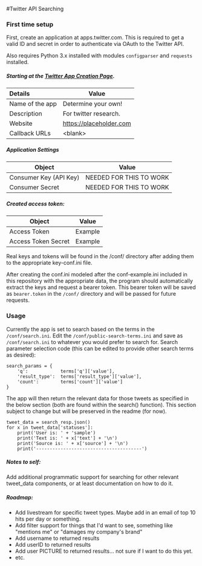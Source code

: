 #Twitter API Searching

### First time setup

First, create an application at apps.twitter.com. This is required to get a valid ID
and secret in order to authenticate via OAuth to the Twitter API.

Also requires Python 3.x installed with modules `configparser` and `requests` installed.

##### Starting at the [Twitter App Creation Page](https://apps.twitter.com/app/new).

|Details            |Value          |
|:------------------|---------------|
Name of the app | Determine your own!
Description | For twitter research.
Website | https://placeholder.com
Callback URLs | <blank\>

##### Application Settings

|Object                 |                       Value|
|-----------------------|----------------------------|
|Consumer Key (API Key) |NEEDED FOR THIS TO WORK     |
|Consumer Secret        |NEEDED FOR THIS TO WORK     |

##### Created access token:

|Object                 |                       Value|
|-----------------------|----------------------------|
|Access Token	        |Example                     |
|Access Token Secret    |Example                     |

Real keys and tokens will be found in the /conf/ 
directory after adding them to the appropriate key-conf.ini file.

After creating the conf.ini modeled after the conf-example.ini included in
this repository with the appropriate data, the program should automatically
extract the keys and request a bearer token. This bearer token will be saved
as `bearer.token` in the `/conf/` directory and will be passed for future requests.

### Usage

Currently the app is set to search based on the terms in the `/conf/search.ini`. Edit 
the `/conf/public-search-terms.ini` and save as `/conf/search.ini` to whatever you would 
prefer to search for. Search parameter selection code (this can be edited to provide
other search terms as desired):

    search_params = {
        'q':            terms['q']['value'],
        'result_type':  terms['result_type']['value'],
        'count':        terms['count']['value']
    }

The app will then return the relevant data for those tweets as specified
in the below section (both are found within the search() function). This
section subject to change but will be preserved in the readme (for now).

    tweet_data = search_resp.json()
    for x in tweet_data['statuses']:
        print('User is: ' + 'sample')
        print('Text is: ' + x['text'] + '\n')
        print('Source is: ' + x['source'] + '\n')
        print('---------------------------------------')



##### Notes to self:

Add additional programmatic support for searching for other relevant tweet_data 
components, or at least documentation on how to do it.

##### Roadmap:

- Add livestream for specific tweet types. Maybe add in an email of top 10 hits per day or something.
- Add filter support for things that I'd want to see, something like "mentions me" or "damages my company's brand"
- Add username to returned results
- Add userID to returned results
- Add user PICTURE to returned results... not sure if I want to do this yet.
- etc.

